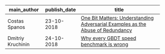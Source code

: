 main_author|publish_date|title
---|---|---
Costas Spanos|23-10-2018|[One Bit Matters: Understanding Adversarial Examples as the Abuse of   Redundancy](http://arxiv.org/abs/1810.09650v1)
Dmitriy Kruchinin|24-10-2018|[Why every GBDT speed benchmark is wrong](http://arxiv.org/abs/1810.10380v1)
